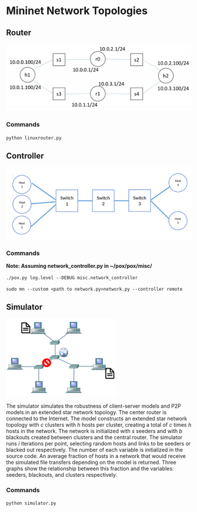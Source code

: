 # Mininet Network Topologies

## Router

<img src = "/images/topology_1.png">

### Commands

`python linuxrouter.py`

## Controller

<img src = "/images/topology_2.png">

### Commands

**Note: Assuming network_controller.py in ~/pox/pox/misc/**

`./pox.py log.level --DEBUG misc.network_controller`

`sudo mn --custom <path to network.py>network.py --controller remote`

## Simulator

<img src = "/images/topology_3.png">

The simulator simulates the robustness of client-server models and P2P models in an extended star network topology. The center router is connected to the Internet. The model constructs an extended star network topology with *c* clusters with *h* hosts per cluster, creating a total of *c* times *h* hosts in the network. The network is initialized with *s* seeders and with *b* blackouts created between clusters and the central router. The simulator runs *i* iterations per point, selecting random hosts and links to be seeders or blacked out respectively. The number of each variable is initialized in the source code. An average fraction of hosts in a network that would receive the simulated file transfers depending on the model is returned. Three graphs show the relationship between this fraction and the variables: seeders, blackouts, and clusters respectively.

### Commands

`python simulator.py`
